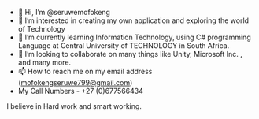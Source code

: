 - 👋 Hi, I’m @seruwemofokeng
- 👀 I’m interested in creating my own application and exploring the world of Technology
- 🌱 I’m currently learning Information Technology, using C# programming Language at Central University of TECHNOLOGY in South Africa.
- 💞️ I’m looking to collaborate on many things like Unity, Microsoft Inc. , and many more. 
- 📫 How to reach me on my email address (mofokengseruwe799@gmail.com)
- My Call Numbers - +27 (0)677566434

I believe in Hard work and smart working.
<!---
seruwemofokeng/seruwemofokeng is a ✨ special ✨ repository because its `README.md` (this file) appears on your GitHub profile.
You can click the Preview link to take a look at your changes.
--->
